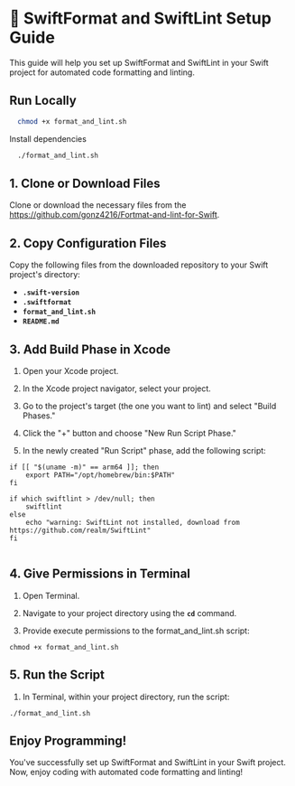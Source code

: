 
# 🦄 SwiftFormat and SwiftLint Setup Guide 

This guide will help you set up SwiftFormat and SwiftLint in your Swift project for automated code formatting and linting.



## Run Locally



```bash
  chmod +x format_and_lint.sh
```

Install dependencies

```bash
  ./format_and_lint.sh
```
 
 


## 1. Clone or Download Files

 Clone or download the necessary files from the https://github.com/gonz4216/Fortmat-and-lint-for-Swift.


## 2. Copy Configuration Files

Copy the following files from the downloaded repository to your Swift project's directory:




- **`.swift-version`**
- **`.swiftformat`**
- **`format_and_lint.sh`**
- **`README.md`**
 
 ## 3. Add Build Phase in Xcode
  1. Open your Xcode project.
    
  2. In the Xcode project navigator, select your project.
    
  3. Go to the project's target (the one you want to lint) and select "Build Phases."
    
  4. Click the "+" button and choose "New Run Script Phase."
    
  5. In the newly created "Run Script" phase, add the following script:



 
```shell
if [[ "$(uname -m)" == arm64 ]]; then
    export PATH="/opt/homebrew/bin:$PATH"
fi

if which swiftlint > /dev/null; then
    swiftlint
else
    echo "warning: SwiftLint not installed, download from https://github.com/realm/SwiftLint"
fi


```



## 4. Give Permissions in Terminal
    
1. Open Terminal.
    
2. Navigate to your project directory using the **`cd`** command.
    
3. Provide execute permissions to the  format_and_lint.sh script:
    

 
```shell
chmod +x format_and_lint.sh
```
 

 ## 5. Run the Script 
 
 1. In Terminal, within your project directory, run the script:
```shell
./format_and_lint.sh
```

## Enjoy Programming!

You've successfully set up SwiftFormat and SwiftLint in your Swift project. Now, enjoy coding with automated code formatting and linting!
